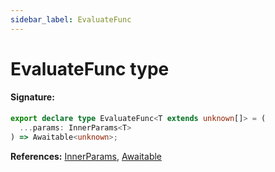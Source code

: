 ```yaml
---
sidebar_label: EvaluateFunc
---
```


# EvaluateFunc type

#### Signature:

```typescript
export declare type EvaluateFunc<T extends unknown[]> = (
  ...params: InnerParams<T>
) => Awaitable<unknown>;
```

**References:** [InnerParams](./puppeteer.innerparams.md), [Awaitable](./puppeteer.awaitable.md)
